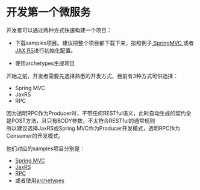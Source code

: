 # 开发第一个微服务

开发者可以通过两种方式快速构建一个项目：

* 下载samples项目。建议把整个项目都下载下来，按照例子[ SpringMVC ](https://github.com/apache/incubator-servicecomb-java-chassis/tree/master/samples/springmvc-sample)或者 [JAX RS](https://github.com/apache/incubator-servicecomb-java-chassis/tree/master/samples/jaxrs-sample)进行初始化配置。

* 使用archetypes生成项目

开始之前，开发者需要先选择熟悉的开发方式，目前有3种方式可供选择：
* Spring MVC
* JaxRS
* RPC

因为透明RPC作为Producer时，不带任何RESTful语义，此时自动生成的契约全是POST方法，且只有BODY参数，不太符合RESTful的通常规则  
所以建议选择JaxRS或Spring MVC作为Producer开发模式，透明RPC作为Consumer的开发模式。  

他们对应的samples项目分别是：
* [Spring MVC](https://github.com/apache/incubator-servicecomb-java-chassis/tree/master/samples/springmvc-sample)
* [JaxRS](https://github.com/apache/incubator-servicecomb-java-chassis/tree/master/samples/jaxrs-sample)
* [RPC](https://github.com/apache/incubator-servicecomb-java-chassis/tree/master/samples/pojo-sample)
* 或者使用[archetypes](https://github.com/apache/incubator-servicecomb-java-chassis/tree/master/archetypes)
